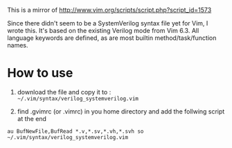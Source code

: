 This is a mirror of http://www.vim.org/scripts/script.php?script_id=1573

Since there didn't seem to be a SystemVerilog syntax file yet for Vim, I wrote this.
It's based on the existing Verilog mode from Vim 6.3.
All language keywords are defined, as are most builtin method/task/function names.

# How to use
1) download the file and copy it to : `~/.vim/syntax/verilog_systemverilog.vim`

2) find .gvimrc (or .vimrc) in you home directory and add the follwing script at the end 

```
au BufNewFile,BufRead *.v,*.sv,*.vh,*.svh so ~/.vim/syntax/verilog_systemverilog.vim
